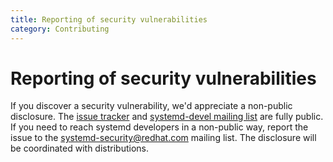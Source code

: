 ```yaml
---
title: Reporting of security vulnerabilities
category: Contributing
---
```


# Reporting of security vulnerabilities

If you discover a security vulnerability, we'd appreciate a non-public disclosure. The [issue tracker](https://github.com/systemd/systemd/issues) and [systemd-devel mailing list](https://lists.freedesktop.org/mailman/listinfo/systemd-devel) are fully public. If you need to reach systemd developers in a non-public way, report the issue to the [systemd-security@redhat.com](mailto:systemd-security@redhat.com) mailing list. The disclosure will be coordinated with distributions.
